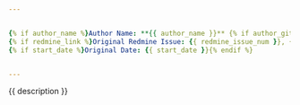 ```yaml
---


{% if author_name %}Author Name: **{{ author_name }}** {% if author_github_username %}({{ author_github_username }}){% endif %}{% endif %}
{% if redmine_link %}Original Redmine Issue: {{ redmine_issue_num }}, {{redmine_link}}{% endif %}
{% if start_date %}Original Date: {{ start_date }}{% endif %}


---
```


{{ description }}



